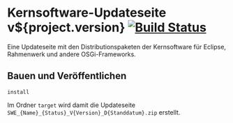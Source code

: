 Kernsoftware-Updateseite v${project.version} [![Build Status](https://travis-ci.org/datenverteiler/kernsoftware.site.svg?branch=develop)](https://travis-ci.org/datenverteiler/kernsoftware.site)
================================

Eine Updateseite mit den Distributionspaketen der Kernsoftware für Eclipse,
Rahmenwerk und andere OSGi-Frameworks.


Bauen und Veröffentlichen
-------------------------

    install

Im Ordner `target` wird damit die Updateseite
`SWE_{Name}_{Status}_V{Version}_D{Standdatum}.zip` erstellt.
